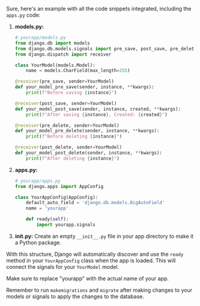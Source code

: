 Sure, here's an example with all the code snippets integrated, including the `apps.py` code:

1. **models.py:**
   ```python
   # yourapp/models.py
   from django.db import models
   from django.db.models.signals import pre_save, post_save, pre_delete, post_delete
   from django.dispatch import receiver

   class YourModel(models.Model):
       name = models.CharField(max_length=255)

   @receiver(pre_save, sender=YourModel)
   def your_model_pre_save(sender, instance, **kwargs):
       print(f"Before saving {instance}")

   @receiver(post_save, sender=YourModel)
   def your_model_post_save(sender, instance, created, **kwargs):
       print(f"After saving {instance}, Created: {created}")

   @receiver(pre_delete, sender=YourModel)
   def your_model_pre_delete(sender, instance, **kwargs):
       print(f"Before deleting {instance}")

   @receiver(post_delete, sender=YourModel)
   def your_model_post_delete(sender, instance, **kwargs):
       print(f"After deleting {instance}")
   ```

2. **apps.py:**
   ```python
   # yourapp/apps.py
   from django.apps import AppConfig

   class YourAppConfig(AppConfig):
       default_auto_field = 'django.db.models.BigAutoField'
       name = 'yourapp'

       def ready(self):
           import yourapp.signals
   ```

3. **__init__.py:**
   Create an empty `__init__.py` file in your app directory to make it a Python package.

With this structure, Django will automatically discover and use the `ready` method in your `YourAppConfig` class when the app is loaded. This will connect the signals for your `YourModel` model.

Make sure to replace "yourapp" with the actual name of your app.

Remember to run `makemigrations` and `migrate` after making changes to your models or signals to apply the changes to the database.
